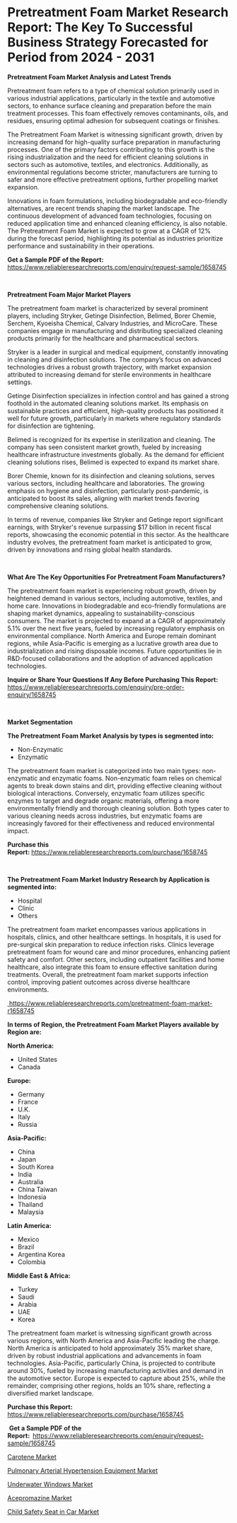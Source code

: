 <p><h1>Pretreatment Foam Market Research Report: The Key To Successful Business Strategy Forecasted for Period from 2024 - 2031</h1></p><p><strong>Pretreatment Foam Market Analysis and Latest Trends</strong></p>
<p><p>Pretreatment foam refers to a type of chemical solution primarily used in various industrial applications, particularly in the textile and automotive sectors, to enhance surface cleaning and preparation before the main treatment processes. This foam effectively removes contaminants, oils, and residues, ensuring optimal adhesion for subsequent coatings or finishes.</p><p>The Pretreatment Foam Market is witnessing significant growth, driven by increasing demand for high-quality surface preparation in manufacturing processes. One of the primary factors contributing to this growth is the rising industrialization and the need for efficient cleaning solutions in sectors such as automotive, textiles, and electronics. Additionally, as environmental regulations become stricter, manufacturers are turning to safer and more effective pretreatment options, further propelling market expansion.</p><p>Innovations in foam formulations, including biodegradable and eco-friendly alternatives, are recent trends shaping the market landscape. The continuous development of advanced foam technologies, focusing on reduced application time and enhanced cleaning efficiency, is also notable. The Pretreatment Foam Market is expected to grow at a CAGR of 12% during the forecast period, highlighting its potential as industries prioritize performance and sustainability in their operations.</p></p>
<p><strong>Get a Sample PDF of the Report:&nbsp;</strong> <a href="https://www.reliableresearchreports.com/enquiry/request-sample/1658745?utm_campaign=16&utm_medium=2&utm_source=Github&utm_content=ia&utm_term=09122024&utm_id=pretreatment-foam">https://www.reliableresearchreports.com/enquiry/request-sample/1658745</a></p>
<p>&nbsp;</p>
<p><strong>Pretreatment Foam Major Market Players</strong></p>
<p><p>The pretreatment foam market is characterized by several prominent players, including Stryker, Getinge Disinfection, Belimed, Borer Chemie, Serchem, Kyoeisha Chemical, Calvary Industries, and MicroCare. These companies engage in manufacturing and distributing specialized cleaning products primarily for the healthcare and pharmaceutical sectors.</p><p>Stryker is a leader in surgical and medical equipment, constantly innovating in cleaning and disinfection solutions. The company’s focus on advanced technologies drives a robust growth trajectory, with market expansion attributed to increasing demand for sterile environments in healthcare settings.</p><p>Getinge Disinfection specializes in infection control and has gained a strong foothold in the automated cleaning solutions market. Its emphasis on sustainable practices and efficient, high-quality products has positioned it well for future growth, particularly in markets where regulatory standards for disinfection are tightening.</p><p>Belimed is recognized for its expertise in sterilization and cleaning. The company has seen consistent market growth, fueled by increasing healthcare infrastructure investments globally. As the demand for efficient cleaning solutions rises, Belimed is expected to expand its market share.</p><p>Borer Chemie, known for its disinfection and cleaning solutions, serves various sectors, including healthcare and laboratories. The growing emphasis on hygiene and disinfection, particularly post-pandemic, is anticipated to boost its sales, aligning with market trends favoring comprehensive cleaning solutions.</p><p>In terms of revenue, companies like Stryker and Getinge report significant earnings, with Stryker's revenue surpassing $17 billion in recent fiscal reports, showcasing the economic potential in this sector. As the healthcare industry evolves, the pretreatment foam market is anticipated to grow, driven by innovations and rising global health standards.</p></p>
<p>&nbsp;</p>
<p><strong>What Are The Key Opportunities For Pretreatment Foam Manufacturers?</strong></p>
<p><p>The pretreatment foam market is experiencing robust growth, driven by heightened demand in various sectors, including automotive, textiles, and home care. Innovations in biodegradable and eco-friendly formulations are shaping market dynamics, appealing to sustainability-conscious consumers. The market is projected to expand at a CAGR of approximately 5.1% over the next five years, fueled by increasing regulatory emphasis on environmental compliance. North America and Europe remain dominant regions, while Asia-Pacific is emerging as a lucrative growth area due to industrialization and rising disposable incomes. Future opportunities lie in R&D-focused collaborations and the adoption of advanced application technologies.</p></p>
<p><strong>Inquire or Share Your Questions If Any Before Purchasing This Report:</strong> <a href="https://www.reliableresearchreports.com/enquiry/pre-order-enquiry/1658745?utm_campaign=16&utm_medium=2&utm_source=Github&utm_content=ia&utm_term=09122024&utm_id=pretreatment-foam">https://www.reliableresearchreports.com/enquiry/pre-order-enquiry/1658745</a></p>
<p>&nbsp;</p>
<p><strong>Market Segmentation</strong></p>
<p><strong>The Pretreatment Foam Market Analysis by types is segmented into:</strong></p>
<p><ul><li>Non-Enzymatic</li><li>Enzymatic</li></ul></p>
<p><p>The pretreatment foam market is categorized into two main types: non-enzymatic and enzymatic foams. Non-enzymatic foam relies on chemical agents to break down stains and dirt, providing effective cleaning without biological interactions. Conversely, enzymatic foam utilizes specific enzymes to target and degrade organic materials, offering a more environmentally friendly and thorough cleaning solution. Both types cater to various cleaning needs across industries, but enzymatic foams are increasingly favored for their effectiveness and reduced environmental impact.</p></p>
<p><strong>Purchase this Report:&nbsp;</strong><a href="https://www.reliableresearchreports.com/purchase/1658745?utm_campaign=16&utm_medium=2&utm_source=Github&utm_content=ia&utm_term=09122024&utm_id=pretreatment-foam">https://www.reliableresearchreports.com/purchase/1658745</a></p>
<p>&nbsp;</p>
<p><strong>The Pretreatment Foam Market Industry Research by Application is segmented into:</strong></p>
<p><ul><li>Hospital</li><li>Clinic</li><li>Others</li></ul></p>
<p><p>The pretreatment foam market encompasses various applications in hospitals, clinics, and other healthcare settings. In hospitals, it is used for pre-surgical skin preparation to reduce infection risks. Clinics leverage pretreatment foam for wound care and minor procedures, enhancing patient safety and comfort. Other sectors, including outpatient facilities and home healthcare, also integrate this foam to ensure effective sanitation during treatments. Overall, the pretreatment foam market supports infection control, improving patient outcomes across diverse healthcare environments.</p></p>
<p><a href="https://www.reliableresearchreports.com/pretreatment-foam-market-r1658745?utm_campaign=16&utm_medium=2&utm_source=Github&utm_content=ia&utm_term=09122024&utm_id=pretreatment-foam">&nbsp;https://www.reliableresearchreports.com/pretreatment-foam-market-r1658745</a></p>
<p><strong>In terms of Region, the Pretreatment Foam Market Players available by Region are:</strong></p>
<p>
    <p> <strong> North America: </strong>
        <ul>
            <li>United States</li>
            <li>Canada</li>
        </ul>
        </p> 
    <p> <strong> Europe: </strong>
        <ul>
            <li>Germany</li>
            <li>France</li>
            <li>U.K.</li>
            <li>Italy</li>
            <li>Russia</li>
        </ul>
        </p> 
    <p> <strong> Asia-Pacific: </strong>
        <ul>
            <li>China</li>
            <li>Japan</li>
            <li>South Korea</li>
            <li>India</li>
            <li>Australia</li>
            <li>China Taiwan</li>
            <li>Indonesia</li>
            <li>Thailand</li>
            <li>Malaysia</li>
        </ul>
        </p> 
    <p> <strong> Latin America: </strong>
        <ul>
            <li>Mexico</li>
            <li>Brazil</li>
            <li>Argentina Korea</li>
            <li>Colombia</li>
        </ul>
        </p> 
    <p> <strong> Middle East & Africa: </strong>
        <ul>
            <li>Turkey</li>
            <li>Saudi</li>
            <li>Arabia</li>
            <li>UAE</li>
            <li>Korea</li>
        </ul>
    </p>
    </p>
<p><p>The pretreatment foam market is witnessing significant growth across various regions, with North America and Asia-Pacific leading the charge. North America is anticipated to hold approximately 35% market share, driven by robust industrial applications and advancements in foam technologies. Asia-Pacific, particularly China, is projected to contribute around 30%, fueled by increasing manufacturing activities and demand in the automotive sector. Europe is expected to capture about 25%, while the remainder, comprising other regions, holds an 10% share, reflecting a diversified market landscape.</p></p>
<p><strong>Purchase this Report: </strong><a href="https://www.reliableresearchreports.com/purchase/1658745?utm_campaign=16&utm_medium=2&utm_source=Github&utm_content=ia&utm_term=09122024&utm_id=pretreatment-foam">https://www.reliableresearchreports.com/purchase/1658745</a></p>
<p>&nbsp;<strong>Get a Sample PDF of the Report:&nbsp;&nbsp;</strong><a href="https://www.reliableresearchreports.com/enquiry/request-sample/1658745?utm_campaign=16&utm_medium=2&utm_source=Github&utm_content=ia&utm_term=09122024&utm_id=pretreatment-foam">https://www.reliableresearchreports.com/enquiry/request-sample/1658745</a></p>
<p><strong></strong></p>
<p><p><a href="https://www.linkedin.com/pulse/th-score-market-0ptye?utm_campaign=16&utm_medium=2&utm_source=Github&utm_content=ia&utm_term=09122024&utm_id=pretreatment-foam">Carotene Market</a></p><p><a href="https://github.com/JosephineMcguire65/Market-Research-Report-List-1/blob/main/pulmonary-arterial-hypertension-equipment-market.md?utm_campaign=16&utm_medium=2&utm_source=Github&utm_content=ia&utm_term=09122024&utm_id=pretreatment-foam">Pulmonary Arterial Hypertension Equipment Market</a></p><p><a href="https://www.linkedin.com/pulse/th-score-market-0ptye?utm_campaign=16&utm_medium=2&utm_source=Github&utm_content=ia&utm_term=09122024&utm_id=pretreatment-foam">Underwater Windows Market</a></p><p><a href="https://www.linkedin.com/pulse/th-score-market-0ptye?utm_campaign=16&utm_medium=2&utm_source=Github&utm_content=ia&utm_term=09122024&utm_id=pretreatment-foam">Acepromazine Market</a></p><p><a href="https://github.com/YashRP12/Market-Research-Report-List-6/blob/main/child-safety-seat-in-car-market.md?utm_campaign=16&utm_medium=2&utm_source=Github&utm_content=ia&utm_term=09122024&utm_id=pretreatment-foam">Child Safety Seat in Car Market</a></p></p>